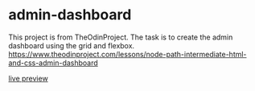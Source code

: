 # admin-dashboard
This project is from TheOdinProject. The task is to create the admin dashboard using the grid and flexbox. https://www.theodinproject.com/lessons/node-path-intermediate-html-and-css-admin-dashboard


[live preview](https://wojciech-lasota.github.io/admin-dashboard/)
